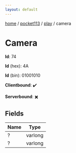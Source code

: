 ```yaml
---
layout: default
---
```


[home](/)  /  [pocket113](/protocol/pocket113)  /  [play](/protocol/pocket113/play)  /  camera

# Camera

**Id**: 74

**Id** (hex): 4A

**Id** (bin): 01001010

**Clientbound**: ✔️

**Serverbound**: ✖️

## Fields

Name | Type
---|---
? | varlong
? | varlong

